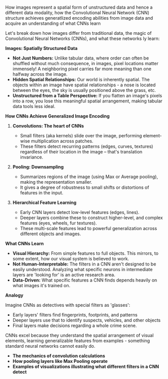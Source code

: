How images represent a spatial form of unstructured data and hence a different data modality, how the Convolutional Neural Network (CNN) structure achieves generatlized encoding abilities from image data and acquire an understanding of what CNNs learn

Let's break down how images differ from traditional data, the magic of Convolutional Neural Networks (CNNs), and  what these networks ly learn:

**Images: Spatially Structured Data**

* **Not Just Numbers:** Unlike tabular data, where order can often be shuffled without much consequence, in images, pixel locations matter immensely! A  neighboring pixel carries far more  meaning than one halfway across the image.
* **Hidden Spatial Relationships:**  Our world is inherently spatial. The objects within an image have spatial relationships - a nose is located between the eyes, the sky is usually positioned  above the grass, etc.
* **Unstructured from a Table Perspective:**   If you  flatten an image's pixels into a row, you lose this meaningful spatial arrangement, making tabular data tools less ideal.

**How CNNs Achieve Generalized Image Encoding**

1. **Convolutions: The heart of CNNs**
   * Small filters (aka kernels)  slide over the image, performing element-wise multiplication across patches.
   * These filters detect recurring patterns (edges, curves, textures) regardless of their location in the image – that's translation invariance.

2. **Pooling: Downsampling**
   * Summarizes regions of the image  (using  Max or Average pooling), making the representation smaller. 
   * It gives a degree of robustness to small shifts or distortions of features in the input.

3. **Hierarchical Feature Learning**
   * Early CNN layers detect low-level features (edges, lines).
   * Deeper layers combine these to construct higher-level, and complex features (eyes, wheels, fur textures).
   * These multi-scale features lead to powerful generalization across different objects and images.

**What CNNs Learn**

* **Visual Hierarchy:** From simple features to full objects. This mirrors, to some extent, how our visual system is believed to work.
* **Not Human-Interpretable:** The  filters in a CNN aren't  designed to be easily understood. Analyzing what specific neurons in intermediate layers are 'looking for' is an active research area. 
* **Data-Driven:** What specific features a CNN finds  depends heavily on what images it's trained on. 

**Analogy** 

Imagine CNNs as detectives with special filters as 'glasses':

* Early layers' filters find fingerprints, footprints, and patterns
* Deeper layers use that to identify suspects, vehicles, and other objects
* Final layers make decisions regarding a whole crime scene.

CNNs excel because they understand the spatial arrangement of visual elements, learning  generalizable features  from examples - something standard neural networks cannot easily do.


* **The mechanics of convolution calculations**
* **How pooling layers like Max Pooling operate**
* **Examples of visualizations illustrating what different filters in a CNN detect** 
